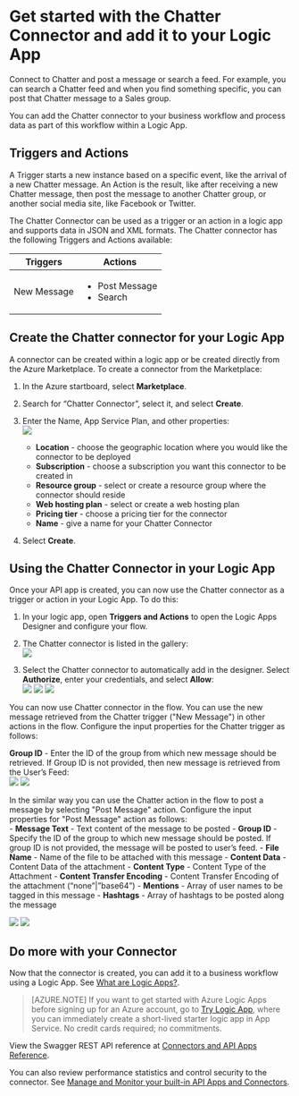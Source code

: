 <properties
   pageTitle="Using the Chatter Connector in Logic Apps | Microsoft Azure App Service"
   description="How to create and configure the Chatter Connector or API app and use it in a logic app in Azure App Service"
   services="app-service\logic"
   documentationCenter=".net,nodejs,java"
   authors="anuragdalmia"
   manager="dwrede"
   editor=""/>

<tags
   ms.service="app-service-logic"
   ms.devlang="multiple"
   ms.topic="article"
   ms.tgt_pltfrm="na"
   ms.workload="integration"
   ms.date="11/30/2015"
   ms.author="sameerch"/>


# Get started with the Chatter Connector and add it to your Logic App 
Connect to Chatter and post a message or search a feed. For example, you can search a Chatter feed and when you find something specific, you can post that Chatter message to a Sales group.

You can add the Chatter connector to your business workflow and process data as part of this workflow within a Logic App. 

## Triggers and Actions

A Trigger starts a new instance based on a specific event, like the arrival of a new Chatter message. An Action is the result, like after receiving a new Chatter message, then post the message to another Chatter group,  or another social media site, like Facebook or Twitter.

The Chatter Connector can be used as a trigger or an action in a logic app and supports data in JSON and XML formats. The Chatter connector has the following Triggers and Actions available:

Triggers | Actions
--- | ---
New Message | <ul><li>Post Message</li><li>Search</li></ul>


## Create the Chatter connector for your Logic App
A connector can be created within a logic app or be created directly from the Azure Marketplace. To create a connector from the Marketplace:  

1. In the Azure startboard, select **Marketplace**.
2. Search for “Chatter Connector”, select it, and select **Create**.
3. Enter the Name, App Service Plan, and other properties:  
    ![][1]  
    - **Location** - choose the geographic location where you would like the connector to be deployed
    - **Subscription** - choose a subscription you want this connector to be created in
    - **Resource group** - select or create a resource group where the connector should reside
    - **Web hosting plan** - select or create a web hosting plan
    - **Pricing tier** - choose a pricing tier for the connector
    - **Name** - give a name for your Chatter Connector

4. Select **Create**.


## Using the Chatter Connector in your Logic App
Once your API app is created, you can now use the Chatter connector as a trigger or action in your Logic App. To do this:

1. In your logic app, open **Triggers and Actions** to open the Logic Apps Designer and configure your flow.

2. The Chatter connector is listed in the gallery:  
    ![][4]
3. Select the Chatter connector to automatically add in the designer. Select **Authorize**, enter your credentials, and select **Allow**:  
    ![][5]
    ![][6]
    ![][7]

You can now use Chatter connector in the flow. You can use the new message retrieved from the Chatter trigger ("New Message") in other actions in the flow. Configure the input properties for the Chatter trigger as follows:

**Group ID** - Enter the ID of the group from which new message should be retrieved. If Group ID is not provided, then new message is retrieved from the User’s Feed:  
    ![][8]
    ![][9]


In the similar way you can use the Chatter action in the flow to post a message by selecting "Post Message" action. Configure the input properties for "Post Message" action as follows:  
    - **Message Text** - Text content of the message to be posted
    - **Group ID** - Specify the ID of the group to which new message should be posted. If group ID is not provided, the message will be posted to user’s feed.
    -   **File Name** - Name of the file to be attached with this message
    -   **Content Data** - Content Data of the attachment
    -   **Content Type** - Content Type of the Attachment
    -   **Content Transfer Encoding** - Content Transfer Encoding of the attachment (“none”|”base64”)
    -   **Mentions** - Array of user names to be tagged in this message
    -   **Hashtags** - Array of hashtags to be posted along the message  

![][10]
![][11]

## Do more with your Connector
Now that the connector is created, you can add it to a business workflow using a Logic App. See [What are Logic Apps?](app-service-logic-what-are-logic-apps.md).

>[AZURE.NOTE] If you want to get started with Azure Logic Apps before signing up for an Azure account, go to [Try Logic App](https://tryappservice.azure.com/?appservice=logic), where you can immediately create a short-lived starter logic app in App Service. No credit cards required; no commitments.

View the Swagger REST API reference at [Connectors and API Apps Reference](http://go.microsoft.com/fwlink/p/?LinkId=529766).

You can also review performance statistics and control security to the connector. See [Manage and Monitor your built-in API Apps and Connectors](app-service-logic-monitor-your-connectors.md).


<!--Image references-->
[1]: ./media/app-service-logic-connector-chatter/img1.PNG
[2]: ./media/app-service-logic-connector-chatter/img2.PNG
[3]: ./media/app-service-logic-connector-chatter/img3.png
[4]: ./media/app-service-logic-connector-chatter/img4.png
[5]: ./media/app-service-logic-connector-chatter/img5.PNG
[6]: ./media/app-service-logic-connector-chatter/img6.PNG
[7]: ./media/app-service-logic-connector-chatter/img7.PNG
[8]: ./media/app-service-logic-connector-chatter/img8.PNG
[9]: ./media/app-service-logic-connector-chatter/img9.PNG
[10]: ./media/app-service-logic-connector-chatter/img10.PNG
[11]: ./media/app-service-logic-connector-chatter/img11.PNG


